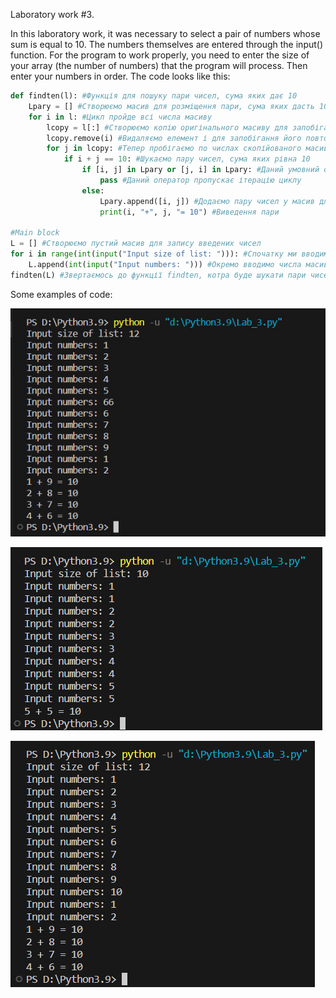 Laboratory work #3.


In this laboratory work, it was necessary to select a pair of numbers whose sum is equal to 10. 
The numbers themselves are entered through the input() function.
For the program to work properly, you need to enter the size of your array (the number of numbers) that the program will process. 
Then enter your numbers in order.
The code looks like this:


```python
def findten(l): #Функція для пошуку пари чисел, сума яких дає 10
    Lpary = [] #Створюємо масив для розміщення пари, сума яких дасть 10
    for i in l: #Цикл пройде всі числа масиву
        lcopy = l[:] #Створюємо копію оригінального масиву для запобігання його зміни
        lcopy.remove(i) #Видаляємо елемент і для запобігання його повторної фіксації 
        for j in lcopy: #Тепер пробігаємо по числах скопійованого масиву
            if i + j == 10: #Шукаємо пару чисел, сума яких рівна 10
                if [i, j] in Lpary or [j, i] in Lpary: #Даний умовний оператор перевіряє наявність однакових пари
                    pass #Даний оператор пропускає ітерацію циклу
                else:
                    Lpary.append([i, j]) #Додаємо пару чисел у масив для зберігнання пар
                    print(i, "+", j, "= 10") #Виведення пари
                
#Main block
L = [] #Створюємо пустий масив для запису введених чисел
for i in range(int(input("Input size of list: "))): #Спочатку ми вводимо розмір масиву, конвертуємо у тип int і виконуємо цикл відповідно до значення розміру масиву
    L.append(int(input("Input numbers: "))) #Окремо вводимо числа масиву
findten(L) #Звертаємось до функції findten, котра буде шукати пари чисел, сума яких дає 10
```


Some examples of code:

![Example1](https://github.com/MykolaTereshchukTR-12/LearningProgLanguagePython/blob/MaiNBrancH/Laboratory%20work%203.%20Find%20sume%2010/Example1.jpg)

            
![Example2](https://github.com/MykolaTereshchukTR-12/LearningProgLanguagePython/blob/MaiNBrancH/Laboratory%20work%203.%20Find%20sume%2010/Example2.jpg)


![Example3](https://github.com/MykolaTereshchukTR-12/LearningProgLanguagePython/blob/MaiNBrancH/Laboratory%20work%203.%20Find%20sume%2010/Example3.jpg)
